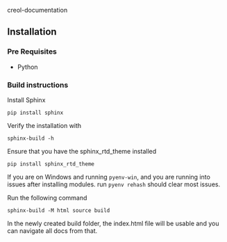 creol-documentation

## Installation

### Pre Requisites

- Python

### Build instructions

Install Sphinx

```
pip install sphinx
```
Verify the installation with

```
sphinx-build -h
```
Ensure that you have the sphinx_rtd_theme installed

```
pip install sphinx_rtd_theme
```

If you are on Windows and running ```pyenv-win```, and you are running into issues after installing modules. run
```pyenv rehash``` should clear most issues.

Run the following command

```
sphinx-build -M html source build
```

In the newly created build folder, the index.html file will be usable and you can navigate all docs from that.



